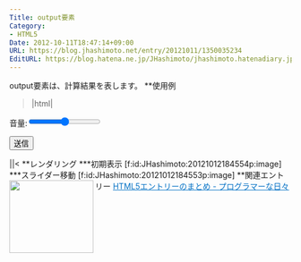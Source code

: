```yaml
---
Title: output要素
Category:
- HTML5
Date: 2012-10-11T18:47:14+09:00
URL: https://blog.jhashimoto.net/entry/20121011/1350035234
EditURL: https://blog.hatena.ne.jp/JHashimoto/jhashimoto.hatenadiary.jp/atom/entry/12921228815717255668
---
```


output要素は、計算結果を表します。
**使用例
>|html|
<!DOCTYPE html>
<html lang="ja">
<head>
<title>Hello! HTML5</title>
<meta charset="UTF-8">
</head>
<body>
    <form action="./regeister.html" method="post" id="order">
        <p>
            音量:<input type="range" id="volume" onchange="form.elements.op.value = this.value;" />
            <output for="volume" id="op" />
        </p>
        <p>
	    <button type="submit">送信</button>
        </p>
    </form>
</body>
||<
**レンダリング
***初期表示
[f:id:JHashimoto:20121012184554p:image]
***スライダー移動
[f:id:JHashimoto:20121012184553p:image]
**関連エントリー
<a href="http://d.hatena.ne.jp/JHashimoto/20120518/1337642816" target="_blank" rel="nofollow"><img class="alignleft" align="left" border="0" src="http://capture.heartrails.com/150x130/shadow?http://d.hatena.ne.jp/JHashimoto/20120518/1337642816" alt="" width="150" height="130" /></a><a style="color:#0070C5;" href="http://d.hatena.ne.jp/JHashimoto/20120518/1337642816" target="_blank" rel="nofollow">HTML5エントリーのまとめ - プログラマーな日々</a><a href="http://b.hatena.ne.jp/entry/http://d.hatena.ne.jp/JHashimoto/20120518/1337642816" target="_blank"><img border="0" src="http://b.hatena.ne.jp/entry/image/http://d.hatena.ne.jp/JHashimoto/20120518/1337642816" alt="" /></a><br style="clear:both;" />
